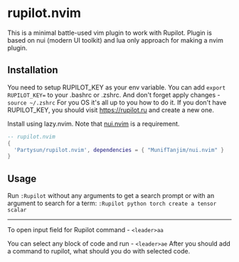 # rupilot.nvim
This is a minimal battle-used vim plugin to work with Rupilot.
Plugin is based on nui (modern UI toolkit) and lua only approach for making a nvim plugin.

## Installation

You need to setup RUPILOT_KEY as your env variable. 
You can add `export RUPILOT_KEY=` to your .bashrc or .zshrc. And don't forget apply changes - `source ~/.zshrc`
For you OS it's all up to you how to do it.
If you don't have RUPILOT_KEY, you should visit https://rupilot.ru and create a new one.

Install using lazy.nvim. Note that [nui.nvim](https://github.com/MunifTanjim/nui.nvim) is a requirement.

```lua
-- rupilot.nvim
{
  'Partysun/rupilot.nvim', dependencies = { "MunifTanjim/nui.nvim" }
}
```

## Usage

Run `:Rupilot` without any arguments to get a search prompt
or with an argument to search for a term: `:Rupilot python torch create a tensor scalar`

---

To open input field for Rupilot command - `<leader>aa`

You can select any block of code and run - `<leader>ae`
After you should add a command to rupilot, what should you do with selected code.
